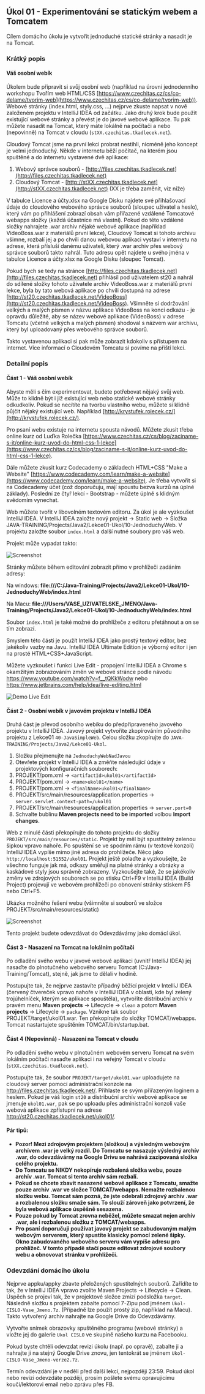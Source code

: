 Úkol 01 - Experimentování se statickým webem a Tomcatem
-------------------------------------------------------

Cílem domácího úkolu je vytvořit jednoduché statické stránky a nasadit je na Tomcat.

### Krátký popis

#### Váš osobní webík

Úkolem bude připravit si svůj osobní web (například na úrovni jednodenního workshopu Tvořím web HTML/CSS
[https://www.czechitas.cz/cs/co-delame/tvorim-web](https://www.czechitas.cz/cs/co-delame/tvorim-web)). Webové stránky
(index.html, styly.css, ...) nejprve zkuste napsat v nově založeném projektu v IntelliJ IDEA od začátku.
Jako druhý krok bude použít existující webové stránky a převést je do javové webové aplikace.
Tu pak můžete nasadit na Tomcat, který máte lokálně na počítači a nebo (nepovinně) na Tomcat v cloudu (`stXX.czechitas.tkadlecek.net`).

Cloudový Tomcat jsme na první lekci probrat nestihli, nicméně jeho koncept je velmi jednoduchý. Někde v internetu běží počítač, na kterém jsou spuštěné a do internetu vystavené dvě aplikace:

1. Webový správce souborů - [http://files.czechitas.tkadlecek.net](http://files.czechitas.tkadlecek.net)
2. Cloudový Tomcat - [http://stXX.czechitas.tkadlecek.net](http://stXX.czechitas.tkadlecek.net) (XX je třeba zaměnit, viz níže)

V tabulce Licence a účty.xlsx na Google Disku najdete své přihlašovací údaje do cloudového webového správce souborů (sloupec uživatel a heslo), který vám po přihlášení zobrazí obsah vám přiřazené vzdálené Tomcatové webapps složky (každá účastnice má vlastní). Pokud do této vzdálené složky nahrajete .war archiv nějaké webové aplikace (například VideoBoss.war z materiálů první lekce), Cloudový Tomcat si tohoto archivu všimne, rozbalí jej a po chvíli danou webovou aplikaci vystaví v internetu na adrese, která přísluší danému uživateli, který .war archiv přes webový správce souborů takto nahrál. Tuto adresu opět najdete u svého jména v tabulce Licence a účty.xlsx na Google Disku (sloupec Tomcat).

Pokud bych se tedy na stránce [http://files.czechitas.tkadlecek.net](http://files.czechitas.tkadlecek.net) přihlásíl pod uživatelem st20 a nahrál do sdílené složky tohoto uživatele archiv VideoBoss.war z materiálů první lekce, byla by tato webová aplikace po chvíli dostupná na adrese [http://st20.czechitas.tkadlecek.net/VideoBoss](http://st20.czechitas.tkadlecek.net/VideoBoss). Všimněte si dodržování velkých a malých písmen v názvu aplikace VideoBoss na konci odkazu - je opravdu důležité, aby se název webové aplikace (VideoBoss) v adrese Tomcatu (včetně velkých a malých písmen) shodoval s názvem war archivu, který byl uploadovaný přes webového správce souborů.

Takto vystavenou aplikaci si pak může zobrazit kdokoliv s přístupem na internet. Více informací o Cloudovém Tomcatu si povíme na příští lekci.

### Detailní popis

#### Část 1 - Váš osobní webík

Abyste měli s čím experimentovat, budete potřebovat nějaký svůj web. Může to klidně být i již existující web nebo
statické webové stránky odkudkoliv. Pokud se necítíte na tvorbu vlastního webu, můžete si klidně půjčit nějaký
existující web. Například [http://krystufek.rolecek.cz/](http://krystufek.rolecek.cz/).

Pro psaní webu existuje na internetu spousta návodů.
Můžete zkusit třeba online kurz od Luďka Rolečka
[https://www.czechitas.cz/cs/blog/zaciname-s-it/online-kurz-uvod-do-html-css-1-lekce](https://www.czechitas.cz/cs/blog/zaciname-s-it/online-kurz-uvod-do-html-css-1-lekce).

Dále můžete zkusit kurz Codecademy o základech HTML+CSS "Make a Website"
[https://www.codecademy.com/learn/make-a-website](https://www.codecademy.com/learn/make-a-website).
Je třeba vytvořit si na Codecademy účet (což doporučuju, mají spoustu bezva kurzů na úplné základy).
Poslední ze čtyř lekcí - Bootstrap - můžete úplně s klidným svědomím vynechat.

Web můžete tvořit v libovolném textovém editoru. Za úkol je ale vyzkoušet IntelliJ IDEA. V IntelliJ IDEA založte nový
projekt -> Static web -> Složka JAVA-TRAINING/Projects/Java2/Lekce01-Ukol/10-JednoduchyWeb.
V projektu založte soubor `index.html` a další nutné soubory pro váš web.

Projekt může vypadat takto:

![Screenshot](img/ukol01-static-web-project.png)

Stránky můžete během editování zobrazit přímo v prohlížeči zadáním adresy:

Na windows: **file:///C:/Java-Training/Projects/Java2/Lekce01-Ukol/10-JednoduchyWeb/index.html**

Na Macu: **file:///Users/VASE_UZIVATELSKE_JMENO/Java-Training/Projects/Java2/Lekce01-Ukol/10-JednoduchyWeb/index.html**

Soubor `index.html` je také možné do prohlížeče z editoru přetáhnout a on se tím zobrazí.

Smyslem této části je použít IntelliJ IDEA jako prostý textový editor, bez jakékoliv vazby na Javu.
IntelliJ IDEA Ultimate Edition je výborný editor i jen na prosté HTML+CSS+JavaScript.

Můžete vyzkoušet i funkci Live Edit - propojení IntelliJ IDEA a Chrome s okamžitým
zobrazováním změn ve webové stránce podle návodu <https://www.youtube.com/watch?v=f__tQKkWodw>
nebo <https://www.jetbrains.com/help/idea/live-editing.html>

![Demo Live Edit](img/ukol01-live_edit.gif)




#### Část 2 - Osobní webík v javovém projektu v IntelliJ IDEA

Druhá část je převod osobního webíku do předpřipraveného javového projektu v IntelliJ IDEA.
Javový projekt vytvoříte zkopírováním původního projektu z Lekce01 `40-JavaSimpleWeb`.
Celou složku zkopírujte do `JAVA-TRAINING/Projects/Java2/Lekce01-Ukol`.

1. Složku přejmenujte na `JednoduchyWebNadJavou`
2. Otevřete projekt v IntelliJ IDEA a změňte následující údaje v projektových konfiguračních souborech:
3. PROJEKT/pom.xml -> `<artifactId>ukol01</artifactId>`
4. PROJEKT/pom.xml -> `<name>ukol01</name>`
5. PROJEKT/pom.xml -> `<finalName>ukol01</finalName>`
6. PROJEKT/src/main/resources/application.properties -> `server.servlet.context-path=/ukol01`
7. PROJEKT/src/main/resources/application.properties -> `server.port=0`
8. Schvalte bublinu **Maven projects need to be imported** volbou **Import changes**.

Web z minulé části překopírujte do tohoto projektu do složky
`PROJEKT/src/main/resources/static`. Projekt by měl být spustitelný zelenou šipkou vpravo nahoře.
Po spuštění se ve spodním rámu (v textové konzoli) IntelliJ IDEA vypíše mimo jiné
adresa do prohlížeče. Něco jako `http://localhost:51552/ukol01`.
Projekt ještě polaďte a vyzkoušejte, že všechno funguje jak má, odkazy směřují na platné stránky
a obrázky a kaskádové styly jsou správně zobrazeny.
Vyzkoušejte také, že se jakékoliv změny ve zdrojových souborech se po stisku Ctrl+F9 v IntelliJ IDEA (Build Project)
projevují ve webovém prohlížeči po obnovení stránky stiskem F5 nebo Ctrl+F5.

Ukázka možného řešení webu (všimněte si souborů ve složce PROJEKT/src/main/resources/static)

![Screenshot](img/ukol01-static-web-project-reseni.png)

Tento projekt budete odevzdávat do Odevzdávárny jako domácí úkol.



#### Část 3 - Nasazení na Tomcat na lokálním počítači

Po odladění svého webu v javové webové aplikaci (uvnitř IntelliJ IDEA)
jej nasaďte do plnotučného webového serveru Tomcat (C:/Java-Training/Tomcat), stejně, jak jsme to dělali v hodině.

Postupujte tak, že nejprve zastavíte případný běžící projekt v IntelliJ IDEA (červený čtvereček vpravo nahoře v 
IntelliJ IDEA v oblasti, kde byl zelený trojúhelníček, kterým se aplikace spouštěla),
vytvoříte distribuční archív v pravém menu **Maven projects**
-> Lifecycle -> `clean` a potom **Maven projects** -> Lifecycle -> `package`.
Vznikne tak soubor PROJEKT/target/ukol01.war.
Ten překopírujte do složky TOMCAT/webapps.
Tomcat nastartujete spuštěním TOMCAT/bin/startup.bat.



#### Část 4 (Nepovinná) - Nasazení na Tomcat v cloudu

Po odladění svého webu v plnotučném webovém serveru Tomcat na svém lokálním počítači
nasaďte aplikaci i na veřejný Tomcat v cloudu (`stXX.czechitas.tkadlecek.net`).

Postupujte tak, že soubor `PROJEKT/target/ukol01.war` uploadujete na cloudový server
pomocí administrační konzole na <http://files.czechitas.tkadlecek.net/>. Přihlaste se
svým přiřazeným loginem a heslem. Pokud je váš login `st20`
a distribuční archív webové aplikace se jmenuje `ukol01.war`,
pak se po uploadu přes administrační konzoli vaše webová aplikace zpřístupní na adrese
<http://st20.czechitas.tkadlecek.net/ukol01/>.



#### Pár tipů:

* **Pozor! Mezi zdrojovým projektem (složkou) a výsledným webovým archívem .war je velký rozdíl. Do Tomcatu se nasazuje
  výsledný archív .war, do odevzdávárny na Google Drivu se nahrává zazipovaná složka celého projektu.**
* **Do Tomcatu se NIKDY nekopíruje rozbalená složka webu, pouze archív .war. Tomcat si tento archív sám rozbalí.**
* **Pokud se chcete zbavit nasazené webové aplikace z Tomcatu, smažte pouze archív .war ve složce
  TOMCAT/webapps. Nemažte rozbalenou složku webu. Tomcat sám pozná, že jste odebrali zdrojový archív .war a rozbalenou
  složku smaže sám. To slouží zároveň jako potvrzení, že byla webová aplikace úspěšně sesazena.**
* **Pouze pokud by Tomcat zrovna neběžel, můžete smazat nejen archív .war, ale i rozbalenou složku z TOMCAT/webapps.**
* **Pro psaní doporučuji používat javový projekt se zabudovaným malým webovým serverem, který spustíte klasicky pomocí zelené
  šipky. Okno zabudovaného webového serveru vám vypíše adresu pro prohlížeč. V tomto případě stačí pouze editovat zdrojové
  soubory webu a obnovovat stránku v prohlížeči.**



### Odevzdání domácího úkolu

Nejprve appku/appky zbavte přeložených spustitelných souborů.
Zařídíte to tak, že v IntelliJ IDEA vpravo zvolíte
Maven Projects -> Lifecycle -> Clean.
Úspěch se projeví tak, že v projektové složce zmizí
podsložka `target`.
Následně složku s projektem
zabalte pomocí 7-Zipu pod jménem `Ukol-CISLO-Vase_Jmeno.7z`.
(Případně lze použít prostý zip, například na Macu).
Takto vytvořený archív nahrajte na Google Drive do Odevzdávárny.

Vytvořte snímek obrazovky spuštěného programu (webové stránky) a vložte jej
do galerie `Ukol CISLO` ve skupině našeho kurzu na Facebooku.

Pokud byste chtěli odevzdat revizi úkolu (např. po opravě),
zabalte ji a nahrajte ji na stejný Google Drive znovu,
jen tentokrát se jménem `Ukol-CISLO-Vase_Jmeno-verze2.7z`.

Termín odevzdání je v neděli před další lekcí, nejpozději 23:59.
Pokud úkol nebo revizi odevzdáte později,
prosím pošlete svému opravujícímu kouči/lektorovi email nebo zprávu přes FB.

